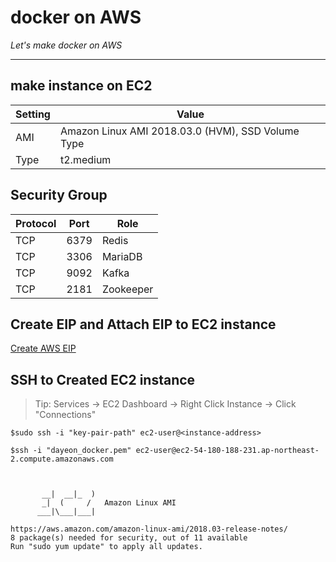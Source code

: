 # docker on AWS

*Let's make docker on AWS*

---
## make instance on EC2

|         Setting          |  Value                |
|------------------- | -------------------|
| AMI  | Amazon Linux AMI 2018.03.0 (HVM), SSD Volume Type |
| Type                | t2.medium                 |

## Security Group

| Protocol  | Port                |Role|
|------------------- | -------------------|-------------------|
| TCP  | 6379 | Redis|
| TCP  | 3306 | MariaDB|
| TCP  | 9092 | Kafka|
| TCP  | 2181 | Zookeeper|

## Create EIP and Attach EIP to EC2 instance

  [Create AWS EIP](https://docs.aws.amazon.com/ko_kr/AWSEC2/latest/UserGuide/elastic-ip-addresses-eip.html)
  
## SSH to Created EC2 instance

> Tip: Services -> EC2 Dashboard -> Right Click Instance -> Click "Connections"

```
$sudo ssh -i "key-pair-path" ec2-user@<instance-address>
```

```
$ssh -i "dayeon_docker.pem" ec2-user@ec2-54-180-188-231.ap-northeast-2.compute.amazonaws.com



       __|  __|_  )
       _|  (     /   Amazon Linux AMI
      ___|\___|___|

https://aws.amazon.com/amazon-linux-ami/2018.03-release-notes/
8 package(s) needed for security, out of 11 available
Run "sudo yum update" to apply all updates.
```
